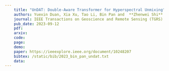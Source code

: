 ```yaml
---
    title: "UnDAT: Double-Aware Transformer for Hyperspectral Unmixing"
    authors: Yuexin Duan, Xia Xu, Tao Li, Bin Pan and  **Zhenwei Shi**
    journal: IEEE Transactions on Geoscience and Remote Sensing (TGRS)
    pub_date: 2023-09-12
    pdf:
    arxiv: 
    code: 
    page: 
    demo: 
    paper: https://ieeexplore.ieee.org/document/10248207
    bibtex: /static/bib/2023_bin_pan_undat.txt
    data:
---
```

    